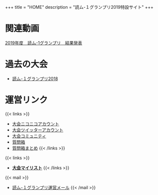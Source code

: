 +++
title = "HOME"
description = "読ム-１グランプリ2019特設サイト"
+++

# 関連動画

<script type="application/javascript" src="https://embed.nicovideo.jp/watch/1546322279/script?w=720&h=480"></script><noscript><a href="http://www.nicovideo.jp/watch/1546322279">2019年度　読ム-1グランプリ　結果発表</a></noscript>

# 過去の大会

- [読ム-１グランプリ2018](https://yomu1.netlify.com/)

# 運営リンク

{{< links >}}
- [大会ニコニコアカウント](http://www.nicovideo.jp/user/72128077)
- [大会ツイッターアカウント](https://twitter.com/Yomu_1GP)
- [大会コミュニティ](https://com.nicovideo.jp/community/co3737919)
- [質問箱](https://peing.net/yomu_1gp)
- [質問箱まとめ](https://twitter.com/i/moments/948073734111354881)
{{< /links >}}

{{< links >}}
- [**大会マイリスト**](http://www.nicovideo.jp/mylist/61478669)
{{< /links >}}

{{< mail >}}
- [読ム-１グランプリ運営メール](<mailto:yomuwan@outlook.jp>)
{{< /mail >}}

